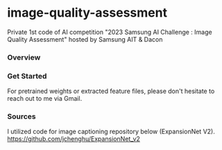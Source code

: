 # image-quality-assessment
Private 1st code of AI competition "2023 Samsung AI Challenge : Image Quality Assessment" hosted by Samsung AIT &amp; Dacon 

### Overview


### Get Started


For pretrained weights or extracted feature files, please don't hesitate to reach out to me via Gmail.


### Sources
I utilized code for image captioning repository below (ExpansionNet V2).
https://github.com/jchenghu/ExpansionNet_v2
